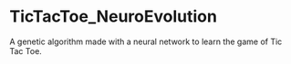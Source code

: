 # TicTacToe_NeuroEvolution
A genetic algorithm made with a neural network to learn the game of Tic Tac Toe.